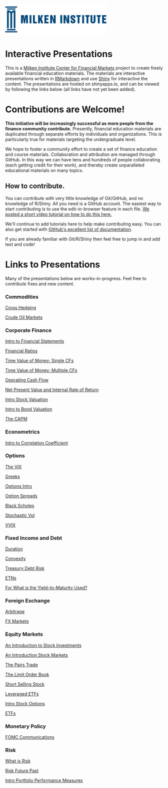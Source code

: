 <div id="mi"><img src="mi.png" style="height:100px;"></div> 

# Interactive Presentations

This is a [Milken Institute Center for Financial Markets](http://www.milkeninstitute.org/centers/markets) project to create freely available financial education materials. The materials are interactive presentations written in [RMarkdown](http://rmarkdown.rstudio.com/) and use [Shiny](http://shiny.rstudio.com/) for interactive the content.  The presentations are hosted on shinyapps.io, and can be viewed by following the links below (all links have not yet been added).

# Contributions are Welcome!

**This initiative will be increasingly successful as more people from the finance community contribute.**  Presently, financial education materials are duplicated through separate efforts by individuals and organizations. This is particularly true for materials targeting the undergraduate level.

We hope to foster a community effort to create a set of finance education and course materials. Collaboration and attribution are managed through GitHub.  In this way we can have tens and hundreds of people collaborating (each getting credit for their work), and thereby create unparalleled educational materials on many topics.

## How to contribute.

You can contribute with very little knowledge of Git/GitHub, and no knowledge of R/Shiny.  All you need is a GitHub account.  The easiest way to start contributing is to use the edit-in-browser feature in each file. [We posted a short video tutorial on how to do this here.](https://www.youtube.com/watch?v=iVC9UKkaiko)  

We'll continue to add tutorials here to help make contributing easy.  You can also get started with [GitHub's excellent list of documentation](https://help.github.com/articles/good-resources-for-learning-git-and-github).

If you are already familiar with Git/R/Shiny then feel free to jump in and add text and code!  

# Links to Presentations

Many of the presentations below are works-in-progress.  Feel free to contribute fixes and new content. 

### Commodities

[Cross Hedging](https://micfm.shinyapps.io/cross_hedging_presentation)

[Crude Oil Markets](https://micfm.shinyapps.io/crude_oil_markets)

### Corporate Finance

[Intro to Financial Statements](https://micfm.shinyapps.io/basic_financial_statements)

[Financial Ratios](https://micfm.shinyapps.io/Financial_Ratios)

[Time Value of Money: Single CFs](https://micfm.shinyapps.io/TVM_Single_CFs)

[Time Value of Money: Multiple CFs](https://micfm.shinyapps.io/TVM_Multiple_CFs/)

[Operating Cash Flow](https://micfm.shinyapps.io/OCFs)

[Net Present Value and Internal Rate of Return](https://micfm.shinyapps.io/NPV_and_IRR/)

[Intro Stock Valuation](https://micfm.shinyapps.io/intro_stock_valuation/)

[Intro to Bond Valuation](https://micfm.shinyapps.io/intro_bond_valuation)

[The CAPM](https://micfm.shinyapps.io/The_CAPM)

### Econometrics

[Intro to Correlation Coefficient](https://micfm.shinyapps.io/what_is_correlation)

### Options

[The VIX](https://micfm.shinyapps.io/The_VIX/)

[Greeks](https://micfm.shinyapps.io/greeks)

[Options Intro](https://micfm.shinyapps.io/option_intro)

[Option Spreads](https://micfm.shinyapps.io/option_spreads)

[Black Scholes](https://micfm.shinyapps.io/black_scholes)

[Stochastic Vol](https://micfm.shinyapps.io/stochastic_vol)

[VVIX](https://micfm.shinyapps.io/The_VVIX)

### Fixed Income and Debt

[Duration](https://micfm.shinyapps.io/intro_duration/)

[Convexity](https://micfm.shinyapps.io/convexity/)

[Treasury Debt Risk](https://micfm.shinyapps.io/treasury_debt_risk/)

[ETNs](https://micfm.shinyapps.io/ETNs/)

[For What is the Yield-to-Maturity Used?](https://micfm.shinyapps.io/For_What_YTM_Used/)

### Foreign Exchange

[Arbitrage](https://micfm.shinyapps.io/fx_arbitrage/)

[FX Markets](https://micfm.shinyapps.io/fx_market)

### Equity Markets

[An Introduction to Stock Investments](https://micfm.shinyapps.io/stock/)

[An Introduction Stock Markets](https://micfm.shinyapps.io/stock_markets/)

[The Pairs Trade](https://micfm.shinyapps.io/pairs_trade/)

[The Limit Order Book](https://micfm.shinyapps.io/limit_order_book/)

[Short Selling Stock](https://micfm.shinyapps.io/short_selling_stock/)

[Leveraged ETFs](https://micfm.shinyapps.io/leveragedETFs/)

[Intro Stock Options](https://micfm.shinyapps.io/stock_option_intro/)

[ETFs](https://micfm.shinyapps.io/ETFs/)

<!-- #### Need to consolidate the stock market presentations below.  -->

<!-- [Stock Markets Dark Pools](https://micfm.shinyapps.io/stock_markets_dark_pools/) -->

<!-- [Stock Markets Function](https://micfm.shinyapps.io/stock_markets_function/) -->

<!-- [Stock Markets Over Time](https://micfm.shinyapps.io/stock_markets_over_time/) -->

### Monetary Policy

[FOMC Communications](https://micfm.shinyapps.io/fed_communications/)

<!-- [US Monetary Policy](https://micfm.shinyapps.io/us_monetary_policy/) -->

### Risk

[What is Risk](https://micfm.shinyapps.io/what_is_risk/)

[Risk Future Past](https://micfm.shinyapps.io/risk_future_past/)

[Intro Portfolio Performance Measures](https://micfm.shinyapps.io/portfolio_performance_measures/)
